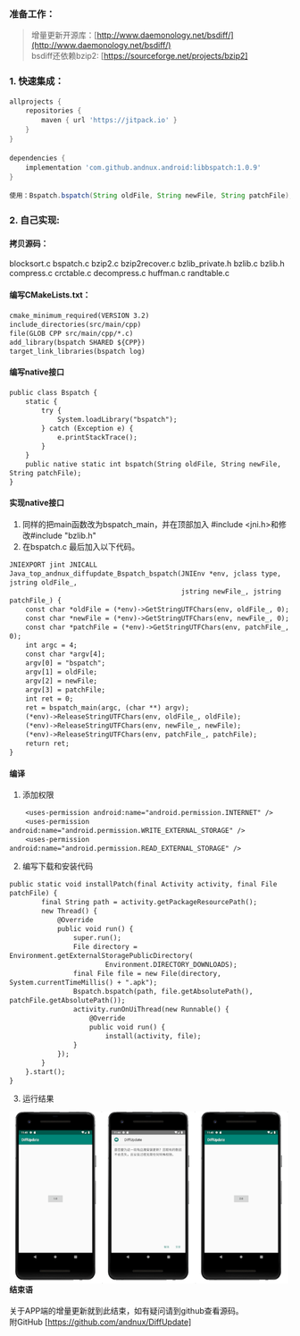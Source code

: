 ### 准备工作：
> 增量更新开源库：[http://www.daemonology.net/bsdiff/](http://www.daemonology.net/bsdiff/)<br>
> bsdiff还依赖bzip2: [https://sourceforge.net/projects/bzip2]
### 1. 快速集成：
```groovy
allprojects {
    repositories {
        maven { url 'https://jitpack.io' }
    }
}

dependencies {
    implementation 'com.github.andnux.android:libbspatch:1.0.9'
}

使用：Bspatch.bspatch(String oldFile, String newFile, String patchFile);
```
### 2. 自己实现:
#### 拷贝源码：
   blocksort.c bspatch.c  bzip2.c bzip2recover.c bzlib_private.h bzlib.c
   bzlib.h compress.c crctable.c decompress.c huffman.c randtable.c
#### 编写CMakeLists.txt：
```
cmake_minimum_required(VERSION 3.2)
include_directories(src/main/cpp)
file(GLOB CPP src/main/cpp/*.c)
add_library(bspatch SHARED ${CPP})
target_link_libraries(bspatch log)
```
#### 编写native接口
```
public class Bspatch {
    static {
        try {
            System.loadLibrary("bspatch");
        } catch (Exception e) {
            e.printStackTrace();
        }
    }
    public native static int bspatch(String oldFile, String newFile, String patchFile);
}
```

#### 实现native接口
1. 同样的把main函数改为bspatch_main，并在顶部加入 #include <jni.h>和修改#include "bzlib.h"
2. 在bspatch.c 最后加入以下代码。
```
JNIEXPORT jint JNICALL
Java_top_andnux_diffupdate_Bspatch_bspatch(JNIEnv *env, jclass type, jstring oldFile_,
                                           jstring newFile_, jstring patchFile_) {
    const char *oldFile = (*env)->GetStringUTFChars(env, oldFile_, 0);
    const char *newFile = (*env)->GetStringUTFChars(env, newFile_, 0);
    const char *patchFile = (*env)->GetStringUTFChars(env, patchFile_, 0);
    int argc = 4;
    const char *argv[4];
    argv[0] = "bspatch";
    argv[1] = oldFile;
    argv[2] = newFile;
    argv[3] = patchFile;
    int ret = 0;
    ret = bspatch_main(argc, (char **) argv);
    (*env)->ReleaseStringUTFChars(env, oldFile_, oldFile);
    (*env)->ReleaseStringUTFChars(env, newFile_, newFile);
    (*env)->ReleaseStringUTFChars(env, patchFile_, patchFile);
    return ret;
}
```
#### 编译
1. 添加权限
```
    <uses-permission android:name="android.permission.INTERNET" />
    <uses-permission android:name="android.permission.WRITE_EXTERNAL_STORAGE" />
    <uses-permission android:name="android.permission.READ_EXTERNAL_STORAGE" />
```
2. 编写下载和安装代码
```
public static void installPatch(final Activity activity, final File patchFile) {
        final String path = activity.getPackageResourcePath();
        new Thread() {
            @Override
            public void run() {
                super.run();
                File directory = Environment.getExternalStoragePublicDirectory(
                        Environment.DIRECTORY_DOWNLOADS);
                final File file = new File(directory, System.currentTimeMillis() + ".apk");
                Bspatch.bspatch(path, file.getAbsolutePath(), patchFile.getAbsolutePath());
                activity.runOnUiThread(new Runnable() {
                    @Override
                    public void run() {
                        install(activity, file);
                }
            });
        }
    }.start();
}
```
3. 运行结果<br>

<div style="width:100%;">
    <img style="float:left" src="images/v1.png" width="33%" align=center />
    <img style="float:left" src="images/install.png" width="33%" align=center />
    <img style="float:left" src="images/v2.png" width="33%" align=center />
</div>

#### 结束语
关于APP端的增量更新就到此结束，如有疑问请到github查看源码。<br>
附GitHub [https://github.com/andnux/DiffUpdate]